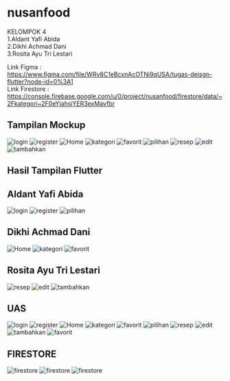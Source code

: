 # nusanfood

KELOMPOK 4 
<br>
1.Aldant Yafi Abida<br>
2.Dikhi Achmad Dani<br>
3.Rosita Ayu Tri Lestari

Link Figma : https://www.figma.com/file/WRv8C1eBcxnAcOTNi9qUSA/tugas-deisgn-flutter?node-id=0%3A1
<br>
Link Firestore : https://console.firebase.google.com/u/0/project/nusanfood/firestore/data/~2Fkategori~2F0eYjahsjYER3exMavfbr

## Tampilan Mockup

![login](assets/img/login.png)
![register](assets/img/register.png)
![Home](assets/img/home.png)
![kategori](assets/img/kategori.png)
![favorit](assets/img/favorit.png)
![pilihan](assets/img/pilihan.png)
![resep](assets/img/resep.png)
![edit](assets/img/edit.png)
![tambahkan](assets/img/tambahkan.png)
## Hasil Tampilan Flutter
## Aldant Yafi Abida
![login](assets/Hasil/login.png)
![register](assets/Hasil/register.png)
![pilihan](assets/Hasil/pilihan.png)
## Dikhi Achmad Dani
![Home](assets/Hasil/home.png)
![kategori](assets/Hasil/kategori.png)
![favorit](assets/Hasil/favorit.png)
## Rosita Ayu Tri Lestari
![resep](assets/Hasil/resep.png)
![edit](assets/Hasil/edit.png)
![tambahkan](assets/Hasil/tambah.png)

## UAS
![login](assets/img/1.png)
![register](assets/img/2.png)
![Home](assets/img/3.png)
![kategori](assets/img/4.png)
![favorit](assets/img/5.png)
![pilihan](assets/img/6.png)
![resep](assets/img/7.png)
![edit](assets/img/8.png)
![tambahkan](assets/img/9.png)
![favorit](assets/img/10.png)
## FIRESTORE
![firestore](assets/firestore/FIRESTORE1.png)
![firestore](assets/firestore/FIRESTORE2.png)
![firestore](assets/firestore/FIRESTORE3.png)
